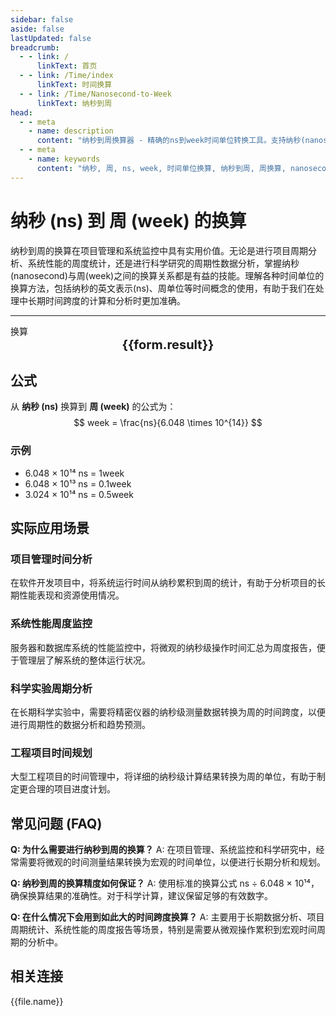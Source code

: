 ```yaml
---
sidebar: false
aside: false
lastUpdated: false
breadcrumb:
  - - link: /
      linkText: 首页
  - - link: /Time/index
      linkText: 时间换算
  - - link: /Time/Nanosecond-to-Week
      linkText: 纳秒到周
head:
  - - meta
    - name: description
      content: "纳秒到周换算器 - 精确的ns到week时间单位转换工具。支持纳秒(nanosecond)与周(week)之间的快速换算，适用于项目管理、系统监控、科学研究等领域。提供详细的换算公式、实际应用场景和常见问题解答。"
  - - meta
    - name: keywords
      content: "纳秒, 周, ns, week, 时间单位换算, 纳秒到周, 周换算, nanosecond, week, 时间换算器, 项目管理, 系统监控, 科学研究, 时间测量, 周期分析, 时间单位转换, 纳秒周换算, 时间计算工具"
---
```

# 纳秒 (ns) 到 周 (week) 的换算

纳秒到周的换算在项目管理和系统监控中具有实用价值。无论是进行项目周期分析、系统性能的周度统计，还是进行科学研究的周期性数据分析，掌握纳秒(nanosecond)与周(week)之间的换算关系都是有益的技能。理解各种时间单位的换算方法，包括纳秒的英文表示(ns)、周单位等时间概念的使用，有助于我们在处理中长期时间跨度的计算和分析时更加准确。

---
<script setup>
import { onMounted, reactive, inject, ref } from 'vue'
import { NButton,NForm ,NFormItem,NInput,NInputNumber,NSelect,NCard,useMessage,NGrid ,NGi  } from 'naive-ui'
import { defineClientComponent } from 'vitepress'
import { Time } from '../files';

const convert = inject('convert')
const seoKey = ['ns','week','周','纳秒','时间单位换算','时间换算','毫秒微秒','分秒换算','秒单位换算','秒','毫秒','微秒','纳秒','ns和week换算','时间的单位','周的换算','一周等于多少纳秒','微秒和纳秒','微秒单位','ms单位','一毫秒','ns是什么单位','秒单位','微妙和秒的换算','一秒多少毫秒','纳秒和微秒','秒换算','时间换算单位','us是多少秒','多少毫秒等于一秒','纳秒和周的换算','一秒是多少毫秒','秒的单位','一毫秒等于多少秒','时间单位换算','nanosecond','ms是什么单位','week','时间单位','微秒','秒','一秒等于多少毫秒','毫秒和秒的换算','周','week']
const form = reactive({
  number: null,
  result: '',
  title: '纳秒到周换算器'
})

const convertHandler = () => {
  if (form.number !== null && !isNaN(form.number)) {
    const convertedValue = parseFloat(form.number) / 604800000000000
    form.result = `${form.number}ns = ${convertedValue.toFixed(15)}week`
  } else {
    form.result = '请输入有效的数值。'
  }
}
</script>

<n-card :title="form.title" size="small" :bordered="false" style="margin-bottom: 16px">
<n-form size="large" :model="form">
  <n-form-item label="纳秒 (ns)">
    <n-input-number v-model:value="form.number" placeholder="输入纳秒" style="width: 100%" />
  </n-form-item>
  <n-form-item>
    <n-button type="info" @click="convertHandler" block>换算</n-button>
  </n-form-item>
</n-form>
  <template #footer>
    <div style="font-size: 12px; color: #666; text-align: center;">
      <span v-for="(keyword, index) in seoKey" :key="index">
        {{ keyword }}<span v-if="index < seoKey.length - 1"> | </span>
      </span>
    </div>
  </template>
</n-card>

<n-card  embedded :bordered="false" hoverable>
  <div  style="text-align:center;font-size:20px;">
    <strong>{{form.result}}</strong>
  </div>
</n-card>

## 公式

从 **纳秒 (ns)** 换算到 **周 (week)** 的公式为：
$$ week = \frac{ns}{6.048 \times 10^{14}} $$

### 示例
- 6.048 × 10¹⁴ ns = 1week
- 6.048 × 10¹³ ns = 0.1week
- 3.024 × 10¹⁴ ns = 0.5week

## 实际应用场景

### 项目管理时间分析
在软件开发项目中，将系统运行时间从纳秒累积到周的统计，有助于分析项目的长期性能表现和资源使用情况。

### 系统性能周度监控
服务器和数据库系统的性能监控中，将微观的纳秒级操作时间汇总为周度报告，便于管理层了解系统的整体运行状况。

### 科学实验周期分析
在长期科学实验中，需要将精密仪器的纳秒级测量数据转换为周的时间跨度，以便进行周期性的数据分析和趋势预测。

### 工程项目时间规划
大型工程项目的时间管理中，将详细的纳秒级计算结果转换为周的单位，有助于制定更合理的项目进度计划。

## 常见问题 (FAQ)

**Q: 为什么需要进行纳秒到周的换算？**
A: 在项目管理、系统监控和科学研究中，经常需要将微观的时间测量结果转换为宏观的时间单位，以便进行长期分析和规划。

**Q: 纳秒到周的换算精度如何保证？**
A: 使用标准的换算公式 ns ÷ 6.048 × 10¹⁴，确保换算结果的准确性。对于科学计算，建议保留足够的有效数字。

**Q: 在什么情况下会用到如此大的时间跨度换算？**
A: 主要用于长期数据分析、项目周期统计、系统性能的周度报告等场景，特别是需要从微观操作累积到宏观时间周期的分析中。
## 相关连接
<n-grid x-gap="12" :cols="2">
  <n-gi v-for="(file, index) in Time" :key="index">
    <n-button
      text
      tag="a"
      :href="file.path"
      type="info"
    >
      {{file.name}}
    </n-button>
  </n-gi>
</n-grid>